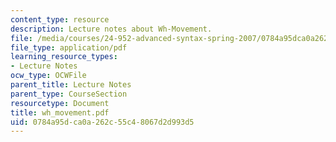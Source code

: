 ```yaml
---
content_type: resource
description: Lecture notes about Wh-Movement.
file: /media/courses/24-952-advanced-syntax-spring-2007/0784a95dca0a262c55c48067d2d993d5_wh_movement.pdf
file_type: application/pdf
learning_resource_types:
- Lecture Notes
ocw_type: OCWFile
parent_title: Lecture Notes
parent_type: CourseSection
resourcetype: Document
title: wh_movement.pdf
uid: 0784a95d-ca0a-262c-55c4-8067d2d993d5
---
```

